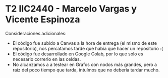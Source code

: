 # T2 IIC2440 - Marcelo Vargas y Vicente Espinoza



Consideraciones adicionales:
* El código fue subido a Canvas a la hora de entrega (el mismo de este repositorio), nos percatamos tarde que había que hacer un repositorio :(
*  El código fue desarrollado en Google Colab, por lo que solo es necesario correrlo en las celdas.
*  No alcanzamos a a testear en Grafos con nodos más grandes, pero a raíz del poco tiempo que tarda, intuímos que no debería tardar mucho.

